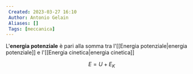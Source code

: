```yaml
---
 Created: 2023-03-27 16:10
 Author: Antonio Gelain
 Aliases: []
 Tags: [meccanica]
---
```


L'**energia potenziale** è pari alla somma tra l'[[Energia potenziale|energia potenziale]] e l'[[Energia cinetica|energia cinetica]]

$$E = U + E_{K}$$